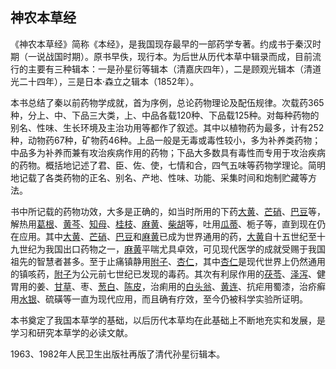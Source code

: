 ## 神农本草经

《神农本草经》简称《本经》，是我国现存最早的一部药学专著。约成书于秦汉时期（一说战国时期）。原书早佚，现行本。为后世从历代本草中辑录而成，目前流行的主要有三种辑本：一是孙星衍等辑本（清嘉庆四年），二是顾观光辑本（清道光二十四年），三是日本·森立之辑本（1852年）。

本书总结了秦以前药物学成就，首为序例，总论药物理论及配伍规律。次载药365种，分上、中、下品三大类，上、中品各载120种、下品载125种。对每种药物的别名、性味、生长环境及主治功用等都作了叙述。其中以植物药为最多，计有252种，动物药67种，矿物药46种。上品一般是无毒或毒性较小，多为补养类药物；中品多为补养而兼有攻治疾病作用的药物；下品大多数具有毒性而专用于攻治疾病的药物。概括地记述了君、臣、佐、使，七情和合，四气五味等药物学理论。简明地记载了各类药物的正名、别名、产地、性味、功能、采集时间和炮制贮藏等方法。

书中所记载的药物功效，大多是正确的，如当时所用的下药[大黄](https://www.gmzyjc.com/read/bc/bc02-0.1.1.0.0.md)、[芒硝](https://www.gmzyjc.com/read/bc/bc02-0.1.2.0.0.md)、[巴豆](https://www.gmzyjc.com/read/bc/bc02-0.3.5.0.0.md)等，解热用[葛根](https://www.gmzyjc.com/read/bc/bc01-1.2.8.0.0.md)、[黄芩](https://www.gmzyjc.com/read/bc/bc03-0.2.1.0.0.md)、[知母](https://www.gmzyjc.com/read/bc/bc03-0.1.2.0.0.md)、[桂枝](https://www.gmzyjc.com/read/bc/bc01-1.1.2.0.0.md)、[麻黄](https://www.gmzyjc.com/read/bc/bc01-1.1.1.0.0.md)、[柴胡](https://www.gmzyjc.com/read/bc/bc01-1.2.9.0.0.md)等，吐用[瓜蒂](https://www.gmzyjc.com/read/bc/bc19-0.0.1.0.0.md)、栀子等，直到现在仍在应用。其中[大黄](https://www.gmzyjc.com/read/bc/bc02-0.1.1.0.0.md)、[芒硝](https://www.gmzyjc.com/read/bc/bc02-0.1.2.0.0.md)、[巴豆](https://www.gmzyjc.com/read/bc/bc02-0.3.5.0.0.md)和[麻黄](https://www.gmzyjc.com/read/bc/bc01-1.1.1.0.0.md)已成为世界通用的药，[大黄](https://www.gmzyjc.com/read/bc/bc02-0.1.1.0.0.md)自十五世纪至十九世纪为我国出口药物之一，[麻黄](https://www.gmzyjc.com/read/bc/bc01-1.1.1.0.0.md)平喘尤具卓效，可见现代医学的成就受赐于我国祖先的智慧者甚多。至于止痛镇静用[附子](https://www.gmzyjc.com/read/bc/bc07-0.1.0.0.0.md)、[杏仁](https://www.gmzyjc.com/read/bc/bc16-0.3.1.0.0.md)，其中[杏仁](https://www.gmzyjc.com/read/bc/bc16-0.3.1.0.0.md)是现代世界上仍然通用的镇咳药，[附子](https://www.gmzyjc.com/read/bc/bc07-0.1.0.0.0.md)为公元前七世纪已发现的毒药。其次有利尿作用的[茯苓](https://www.gmzyjc.com/read/bc/bc05-0.0.1.0.0.md)、[泽泻](https://www.gmzyjc.com/read/bc/bc05-0.0.4.0.0.md)、健胃用的姜、[甘草](https://www.gmzyjc.com/read/bc/bc17-0.1.8.0.0.md)、枣、[葱白](https://www.gmzyjc.com/read/bc/bc01-1.1.14.0.0.md)、[陈皮](https://www.gmzyjc.com/read/bc/bc11-0.0.1.0.0.md)，治痢用的[白头翁](https://www.gmzyjc.com/read/bc/bc03-0.4.12.0.0.md)、[黄连](https://www.gmzyjc.com/read/bc/bc03-0.2.2.0.0.md)、抗疟用蜀漆，治疥癣用[水银](https://www.gmzyjc.com/read/bc/bc20-0.4.0.0.0.md)、硫磺等一直为现代应用，而且确有疗效，至今仍被科学实验所证明。

本书奠定了我国本草学的基础，以后历代本草均在此基础上不断地充实和发展，是学习和研究本草学的必读文献。

1963、1982年人民卫生出版社再版了清代孙星衍辑本。
